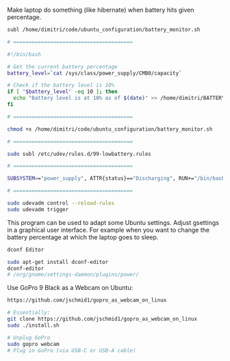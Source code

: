 
Make laptop do something (like hibernate) when battery hits given percentage.
```sh
subl /home/dimitri/code/ubuntu_configuration/battery_monitor.sh

# =======================================

#!/bin/bash

# Get the current battery percentage
battery_level=`cat /sys/class/power_supply/CMB0/capacity`

# Check if the battery level is 10%
if [ "$battery_level" -eq 10 ]; then
  echo "Battery level is at 10% as of $(date)" >> /home/dimitri/BATTERY.log
fi

# =======================================

chmod +x /home/dimitri/code/ubuntu_configuration/battery_monitor.sh

# =======================================

sudo subl /etc/udev/rules.d/99-lowbattery.rules

# =======================================

SUBSYSTEM=="power_supply", ATTR{status}=="Discharging", RUN+="/bin/bash /home/dimitri/code/ubuntu_configuration/battery_monitor.sh"

# =======================================

sudo udevadm control --reload-rules
sudo udevadm trigger
```


This program can be used to adapt some Ubuntu settings.
Adjust gsettings in a graphical user interface.
For example when you want to change the battery percentage
at which the laptop goes to sleep.
```sh
dconf Editor

sudo apt-get install dconf-editor
dconf-editor
# /org/gnome/settings-daemon/plugins/power/
```

Use GoPro 9 Black as a Webcam on Ubuntu:
```sh
https://github.com/jschmid1/gopro_as_webcam_on_linux

# Essentially:
git clone https://github.com/jschmid1/gopro_as_webcam_on_linux
sudo ./install.sh

# Unplug GoPro
sudo gopro webcam
# Plug in GoPro (via USB-C or USB-A cable)
```
